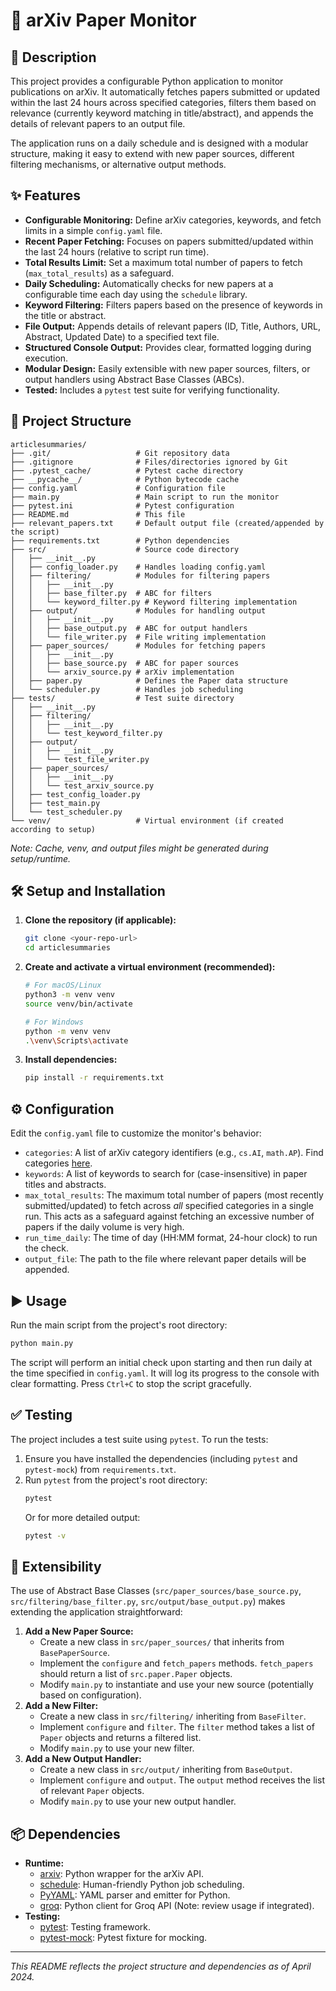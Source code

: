 # 📄 arXiv Paper Monitor

## 📝 Description

This project provides a configurable Python application to monitor publications on arXiv. It automatically fetches papers submitted or updated within the last 24 hours across specified categories, filters them based on relevance (currently keyword matching in title/abstract), and appends the details of relevant papers to an output file.

The application runs on a daily schedule and is designed with a modular structure, making it easy to extend with new paper sources, different filtering mechanisms, or alternative output methods.

## ✨ Features

*   **Configurable Monitoring:** Define arXiv categories, keywords, and fetch limits in a simple `config.yaml` file.
*   **Recent Paper Fetching:** Focuses on papers submitted/updated within the last 24 hours (relative to script run time).
*   **Total Results Limit:** Set a maximum total number of papers to fetch (`max_total_results`) as a safeguard.
*   **Daily Scheduling:** Automatically checks for new papers at a configurable time each day using the `schedule` library.
*   **Keyword Filtering:** Filters papers based on the presence of keywords in the title or abstract.
*   **File Output:** Appends details of relevant papers (ID, Title, Authors, URL, Abstract, Updated Date) to a specified text file.
*   **Structured Console Output:** Provides clear, formatted logging during execution.
*   **Modular Design:** Easily extensible with new paper sources, filters, or output handlers using Abstract Base Classes (ABCs).
*   **Tested:** Includes a `pytest` test suite for verifying functionality.

## 📁 Project Structure

```
articlesummaries/
├── .git/                   # Git repository data
├── .gitignore              # Files/directories ignored by Git
├── .pytest_cache/          # Pytest cache directory
├── __pycache__/            # Python bytecode cache
├── config.yaml             # Configuration file
├── main.py                 # Main script to run the monitor
├── pytest.ini              # Pytest configuration
├── README.md               # This file
├── relevant_papers.txt     # Default output file (created/appended by the script)
├── requirements.txt        # Python dependencies
├── src/                    # Source code directory
│   ├── __init__.py
│   ├── config_loader.py    # Handles loading config.yaml
│   ├── filtering/          # Modules for filtering papers
│   │   ├── __init__.py
│   │   ├── base_filter.py  # ABC for filters
│   │   └── keyword_filter.py # Keyword filtering implementation
│   ├── output/             # Modules for handling output
│   │   ├── __init__.py
│   │   ├── base_output.py  # ABC for output handlers
│   │   └── file_writer.py  # File writing implementation
│   ├── paper_sources/      # Modules for fetching papers
│   │   ├── __init__.py
│   │   ├── base_source.py  # ABC for paper sources
│   │   └── arxiv_source.py # arXiv implementation
│   ├── paper.py            # Defines the Paper data structure
│   └── scheduler.py        # Handles job scheduling
├── tests/                  # Test suite directory
│   ├── __init__.py
│   ├── filtering/
│   │   ├── __init__.py
│   │   └── test_keyword_filter.py
│   ├── output/
│   │   ├── __init__.py
│   │   └── test_file_writer.py
│   ├── paper_sources/
│   │   ├── __init__.py
│   │   └── test_arxiv_source.py
│   ├── test_config_loader.py
│   ├── test_main.py
│   └── test_scheduler.py
└── venv/                   # Virtual environment (if created according to setup)
```
*Note: Cache, venv, and output files might be generated during setup/runtime.*

## 🛠️ Setup and Installation

1.  **Clone the repository (if applicable):**
    ```bash
    git clone <your-repo-url>
    cd articlesummaries
    ```
2.  **Create and activate a virtual environment (recommended):**
    ```bash
    # For macOS/Linux
    python3 -m venv venv
    source venv/bin/activate

    # For Windows
    python -m venv venv
    .\venv\Scripts\activate
    ```
3.  **Install dependencies:**
    ```bash
    pip install -r requirements.txt
    ```

## ⚙️ Configuration

Edit the `config.yaml` file to customize the monitor's behavior:

*   `categories`: A list of arXiv category identifiers (e.g., `cs.AI`, `math.AP`). Find categories [here](https://arxiv.org/category_taxonomy).
*   `keywords`: A list of keywords to search for (case-insensitive) in paper titles and abstracts.
*   `max_total_results`: The maximum total number of papers (most recently submitted/updated) to fetch across *all* specified categories in a single run. This acts as a safeguard against fetching an excessive number of papers if the daily volume is very high.
*   `run_time_daily`: The time of day (HH:MM format, 24-hour clock) to run the check.
*   `output_file`: The path to the file where relevant paper details will be appended.

## ▶️ Usage

Run the main script from the project's root directory:

```bash
python main.py
```

The script will perform an initial check upon starting and then run daily at the time specified in `config.yaml`. It will log its progress to the console with clear formatting. Press `Ctrl+C` to stop the script gracefully.

## ✅ Testing

The project includes a test suite using `pytest`. To run the tests:

1.  Ensure you have installed the dependencies (including `pytest` and `pytest-mock`) from `requirements.txt`.
2.  Run `pytest` from the project's root directory:
    ```bash
    pytest
    ```
    Or for more detailed output:
    ```bash
    pytest -v
    ```

## 🚀 Extensibility

The use of Abstract Base Classes (`src/paper_sources/base_source.py`, `src/filtering/base_filter.py`, `src/output/base_output.py`) makes extending the application straightforward:

1.  **Add a New Paper Source:**
    *   Create a new class in `src/paper_sources/` that inherits from `BasePaperSource`.
    *   Implement the `configure` and `fetch_papers` methods. `fetch_papers` should return a list of `src.paper.Paper` objects.
    *   Modify `main.py` to instantiate and use your new source (potentially based on configuration).
2.  **Add a New Filter:**
    *   Create a new class in `src/filtering/` inheriting from `BaseFilter`.
    *   Implement `configure` and `filter`. The `filter` method takes a list of `Paper` objects and returns a filtered list.
    *   Modify `main.py` to use your new filter.
3.  **Add a New Output Handler:**
    *   Create a new class in `src/output/` inheriting from `BaseOutput`.
    *   Implement `configure` and `output`. The `output` method receives the list of relevant `Paper` objects.
    *   Modify `main.py` to use your new output handler.

## 📦 Dependencies

*   **Runtime:**
    *   [arxiv](https://pypi.org/project/arxiv/): Python wrapper for the arXiv API.
    *   [schedule](https://pypi.org/project/schedule/): Human-friendly Python job scheduling.
    *   [PyYAML](https://pypi.org/project/PyYAML/): YAML parser and emitter for Python.
    *   [groq](https://pypi.org/project/groq/): Python client for Groq API (Note: review usage if integrated).
*   **Testing:**
    *   [pytest](https://pypi.org/project/pytest/): Testing framework.
    *   [pytest-mock](https://pypi.org/project/pytest-mock/): Pytest fixture for mocking.

---
_This README reflects the project structure and dependencies as of April 2024._
